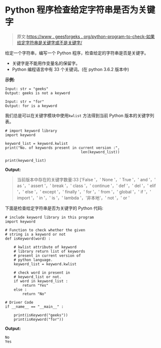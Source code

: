 # Python 程序检查给定字符串是否为关键字

> 原文:[https://www . geesforgeks . org/python-program-to-check-如果给定字符串是关键字或不是关键字/](https://www.geeksforgeeks.org/python-program-to-check-if-a-given-string-is-keyword-or-not/)

给定一个字符串，编写一个 Python 程序，检查给定的字符串是否是关键字。

*   关键字是不能用作变量名的保留字。
*   Python 编程语言中有 33 个关键词。(在 python 3.6.2 版本中)

**示例:**

```
Input: str = "geeks"
Output: geeks is not a keyword

Input: str = "for"
Output: for is a keyword

```

我们总是可以在关键字模块中使用`kwlist` 方法得到当前 Python 版本的关键字列表。

```
# import keyword library
import keyword

keyword_list = keyword.kwlist
print("No. of keywords present in current version :",
                                   len(keyword_list))

print(keyword_list)
```

**Output:**

> 当前版本中存在的关键字数量:33
> ['False '，' None '，' True '，' and '，' as '，' assert '，' break '，' class '，' continue '，' def '，' del '，' elif '，' else '，' except '，' finally '，' for '，' from '，' global '，' if '，' import '，' in '，' is '，' lambda '，'非本地'，' not '，' or '

下面是检查给定字符串是否为关键字的 Python 代码:

```
# include keyword library in this program
import keyword

# Function to check whether the given 
# string is a keyword or not 
def isKeyword(word) :

    # kwlist attribute of keyword
    # library return list of keywords
    # present in current version of
    # python language.
    keyword_list = keyword.kwlist

    # check word in present in
    # keyword_list or not.
    if word in keyword_list :
        return "Yes"
    else :
        return "No"

# Driver Code
if __name__ == "__main__" :

    print(isKeyword("geeks"))
    print(isKeyword("for"))
```

**Output:**

```
No
Yes

```